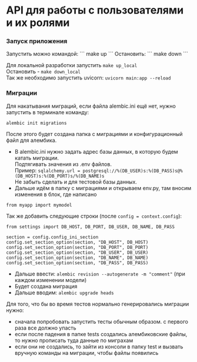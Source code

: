 # API для работы с пользователями и их ролями

<h3>Запуск приложения</h3>
Запустить можно командой:
```
make up
```  
Остановить: 
```
make down
```  

Для локальной разработки запустить ```make up_local```  
Остановить - ```make down_local```  
Так же необходимо запустить uvicorn: ```uvicorn main:app --reload```


<h3>Миграции</h3>
Для накатывания миграций, если файла alembic.ini ещё нет, нужно запустить в терминале команду:

```
alembic init migrations
```

После этого будет создана папка с миграциями и конфигурационный файл для алембика.

- В alembic.ini нужно задать адрес базы данных, в которую будем катать миграции.  
Подтягивать значения из .env файлов.  
Пример: ```sqlalchemy.url = postgresql://%(DB_USER)s:%(DB_PASS)s@%(DB_HOST)s:%(DB_PORT)s/%(DB_NAME)s```  
Не забыть сделать и для тестовой базы данных.
- Дальше идём в папку с миграциями и открываем env.py, там вносим изменения в блок, где написано 

```
from myapp import mymodel
```

Так же добавить следующие строки (после ```config = context.config```):

```
from settings import DB_HOST, DB_PORT, DB_USER, DB_NAME, DB_PASS

section = config.config_ini_section
config.set_section_option(section, "DB_HOST", DB_HOST)
config.set_section_option(section, "DB_PORT", DB_PORT)
config.set_section_option(section, "DB_USER", DB_USER)
config.set_section_option(section, "DB_NAME", DB_NAME)
config.set_section_option(section, "DB_PASS", DB_PASS)
```

- Дальше ввести: ```alembic revision --autogenerate -m "comment"``` (при каждом изменении модели)
- Будет создана миграция
- Дальше вводим: ```alembic upgrade heads```


Для того, что бы во время тестов нормально генерировались миграции нужно:

- сначала попробовать запустить тесты обычным образом. с первого раза все должно упасть
- если после падения в папке tests создались алембиковские файлы, то нужно прописать туда данные по миграхам
- если они не создались, то зайти из консоли в папку test и вызвать вручную команды на миграции, чтобы файлы появились
